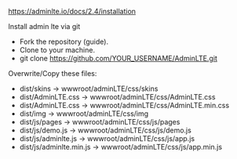 ﻿
https://adminlte.io/docs/2.4/installation

Install admin lte via git
- Fork the repository (guide).
- Clone to your machine. 
- git clone https://github.com/YOUR_USERNAME/AdminLTE.git

Overwrite/Copy these files:

- dist/skins -> wwwroot/adminLTE/css/skins
- dist/AdminLTE.css -> wwwroot/adminLTE/css/AdminLTE.css
- dist/AdminLTE.css -> wwwroot/adminLTE/css/AdminLTE.min.css
- dist/img -> wwwroot/adminLTE/css/img
- dist/js/pages -> wwwroot/adminLTE/css/js/pages
- dist/js/demo.js -> wwwroot/adminLTE/css/js/demo.js
- dist/js/adminlte.js -> wwwroot/adminLTE/css/js/app.js
- dist/js/adminlte.min.js -> wwwroot/adminLTE/css/js/app.min.js
